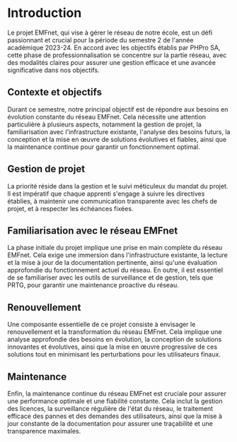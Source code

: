 # Introduction
Le projet EMFnet, qui vise à gérer le réseau de notre école, est un défi passionnant et crucial pour la période du semestre 2 de l'année académique 2023-24. En accord avec les objectifs établis par PHPro SA, cette phase de professionnalisation se concentre sur la partie réseau, avec des modalités claires pour assurer une gestion efficace et une avancée significative dans nos objectifs.

## Contexte et objectifs
Durant ce semestre, notre principal objectif est de répondre aux besoins en évolution constante du réseau EMFnet. Cela nécessite une attention particulière à plusieurs aspects, notamment la gestion de projet, la familiarisation avec l'infrastructure existante, l'analyse des besoins futurs, la conception et la mise en œuvre de solutions évolutives et fiables, ainsi que la maintenance continue pour garantir un fonctionnement optimal.

## Gestion de projet
La priorité réside dans la gestion et le suivi méticuleux du mandat du projet. Il est impératif que chaque apprenti s'engage à suivre les directives établies, à maintenir une communication transparente avec les chefs de projet, et à respecter les échéances fixées.

## Familiarisation avec le réseau EMFnet
La phase initiale du projet implique une prise en main complète du réseau EMFnet. Cela exige une immersion dans l'infrastructure existante, la lecture et la mise à jour de la documentation pertinente, ainsi qu'une évaluation approfondie du fonctionnement actuel du réseau. En outre, il est essentiel de se familiariser avec les outils de surveillance et de gestion, tels que PRTG, pour garantir une maintenance proactive du réseau.

## Renouvellement
Une composante essentielle de ce projet consiste à envisager le renouvellement et la transformation du réseau EMFnet. Cela implique une analyse approfondie des besoins en évolution, la conception de solutions innovantes et évolutives, ainsi que la mise en œuvre progressive de ces solutions tout en minimisant les perturbations pour les utilisateurs finaux.

## Maintenance
Enfin, la maintenance continue du réseau EMFnet est cruciale pour assurer une performance optimale et une fiabilité constante. Cela inclut la gestion des licences, la surveillance régulière de l'état du réseau, le traitement efficace des pannes et des demandes des utilisateurs, ainsi que la mise à jour constante de la documentation pour assurer une traçabilité et une transparence maximales.
